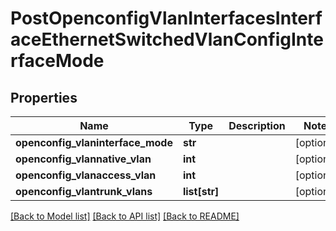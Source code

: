 # PostOpenconfigVlanInterfacesInterfaceEthernetSwitchedVlanConfigInterfaceMode

## Properties
Name | Type | Description | Notes
------------ | ------------- | ------------- | -------------
**openconfig_vlaninterface_mode** | **str** |  | [optional] 
**openconfig_vlannative_vlan** | **int** |  | [optional] 
**openconfig_vlanaccess_vlan** | **int** |  | [optional] 
**openconfig_vlantrunk_vlans** | **list[str]** |  | [optional] 

[[Back to Model list]](../README.md#documentation-for-models) [[Back to API list]](../README.md#documentation-for-api-endpoints) [[Back to README]](../README.md)


